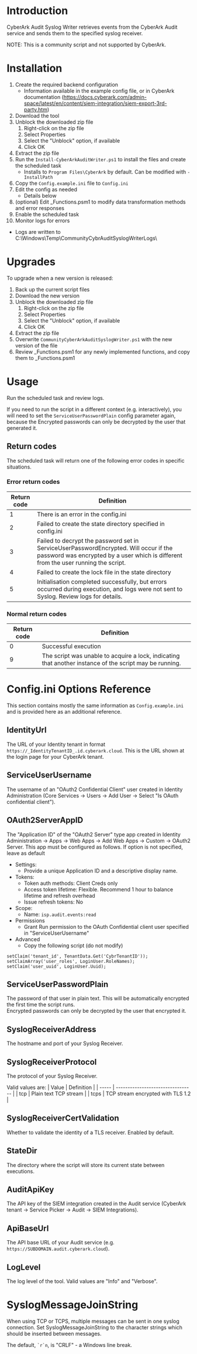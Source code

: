 # Introduction
CyberArk Audit Syslog Writer retrieves events from the CyberArk Audit service and sends them to the specified syslog receiver.

NOTE: This is a community script and not supported by CyberArk.

# Installation
1. Create the required backend configuration
   - Information available in the example config file, or in CyberArk documentation (https://docs.cyberark.com/admin-space/latest/en/content/siem-integration/siem-export-3rd-party.htm)
2. Download the tool
3. Unblock the downloaded zip file
   1. Right-click on the zip file
   2. Select Properties
   3. Select the "Unblock" option, if available
   4. Click OK
4. Extract the zip file
5. Run the `Install-CyberArkAuditWriter.ps1` to install the files and create the scheduled task
   - Installs to `Program Files\CyberArk` by default. Can be modified with `-InstallPath`
6. Copy the `Config.example.ini` file to `Config.ini`
7. Edit the config as needed
   - Details below
8. (optional) Edit _Functions.psm1 to modify data transformation methods and error responses
9. Enable the scheduled task
10. Monitor logs for errors
   - Logs are written to C:\Windows\Temp\CommunityCybrAuditSyslogWriterLogs\

# Upgrades
To upgrade when a new version is released:
1. Back up the current script files
2. Download the new version
3. Unblock the downloaded zip file
   1. Right-click on the zip file
   2. Select Properties
   3. Select the "Unblock" option, if available
   4. Click OK
4. Extract the zip file
5. Overwrite `CommunityCyberArkAuditSyslogWriter.ps1` with the new version of the file
6. Review _Functions.psm1 for any newly implemented functions, and copy them to _Functions.psm1

# Usage
Run the scheduled task and review logs.

If you need to run the script in a different context (e.g. interactively), you will need to set the `ServiceUserPasswordPlain` config parameter again, because the Encrypted passwords can only be decrypted by the user that generated it.

## Return codes
The scheduled task will return one of the following error codes in specific situations.
### Error return codes
| Return code | Definition                                                                                                                                                                  |
| ----------- | --------------------------------------------------------------------------------------------------------------------------------------------------------------------------- |
| 1           | There is an error in the config.ini                                                                                                                                         |
| 2           | Failed to create the state directory specified in config.ini                                                                                                                |
| 3           | Failed to decrypt the password set in ServiceUserPasswordEncrypted. Will occur if the password was encrypted by a user which is different from the user running the script. |
| 4           | Failed to create the lock file in the state directory                                                                                                                       |
| 5           | Initialisation completed successfully, but errors occurred during execution, and logs were not sent to Syslog. Review logs for details.                                     |

### Normal return codes

| Return code | Definition                                                                                              |
| ----------- | ------------------------------------------------------------------------------------------------------- |
| 0           | Successful execution                                                                                    |
| 9           | The script was unable to acquire a lock, indicating that another instance of the script may be running. |

# Config.ini Options Reference
This section contains mostly the same information as `Config.example.ini` and is provided here as an additional reference.

## IdentityUrl
The URL of your Identity tenant in format `https://_IdentityTenantID_.id.cyberark.cloud`. This is the URL shown at the login page for your CyberArk tenant.

## ServiceUserUsername
The username of an "OAuth2 Confidential Client" user created in Identity Administration (Core Services -> Users -> Add User -> Select "Is OAuth confidential client").

## OAuth2ServerAppID
The "Application ID" of the "OAuth2 Server" type app created in Identity Administration -> Apps -> Web Apps -> Add Web Apps -> Custom -> OAuth2 Server.
This app must be configured as follows. If option is not specified, leave as default
- Settings:
  - Provide a unique Application ID and a descriptive display name.
- Tokens: 
  -   Token auth methods: Client Creds only
  -   Access token lifetime: Flexible. Recommend 1 hour to balance lifetime and refresh overhead
  -   Issue refresh tokens: No
- Scope:
  -   Name: `isp.audit.events:read`
- Permissions
  -   Grant Run permission to the OAuth Confidential client user specified in "ServiceUserUsername"
- Advanced
  - Copy the following script (do not modify)
```
setClaim('tenant_id', TenantData.Get('CybrTenantID'));
setClaimArray('user_roles', LoginUser.RoleNames);
setClaim('user_uuid', LoginUser.Uuid);
```

## ServiceUserPasswordPlain
The password of that user in plain text. This will be automatically encrypted the first time the script runs.  
Encrypted passwords can only be decrypted by the user that encrypted it.

## SyslogReceiverAddress
The hostname and port of your Syslog Receiver.

## SyslogReceiverProtocol
The protocol of your Syslog Receiver.

Valid values are:
| Value | Definition                        |
| ----- | --------------------------------- |
| tcp   | Plain text TCP stream             |
| tcps  | TCP stream encrypted with TLS 1.2 |

## SyslogReceiverCertValidation
Whether to validate the identity of a TLS receiver. Enabled by default.

## StateDir
The directory where the script will store its current state between executions.

## AuditApiKey
The API key of the SIEM integration created in the Audit service (CyberArk tenant -> Service Picker -> Audit -> SIEM Integrations).

## ApiBaseUrl
The API base URL of your Audit service (e.g. `https://SUBDOMAIN.audit.cyberark.cloud`).

## LogLevel
The log level of the tool. Valid values are "Info" and "Verbose".

# SyslogMessageJoinString
When using TCP or TCPS, multiple messages can be sent in one syslog connection. Set SyslogMessageJoinString to the character strings which should be inserted between messages.

The default, `` `r`n ``, is "CRLF" - a Windows line break.